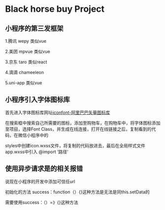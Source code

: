 # Black horse buy Project

## 小程序的第三发框架

1.腾讯 wepy	类似vue

2.美团 mpvue 	类似vue

3.京东 taro	类似react

4.滴滴 chameeleon

5.uni-app	类似vue

## 小程序引入字体图标库

首先进入字体图标库网址[iconfont-阿里巴巴矢量图标库](https://www.iconfont.cn/?spm=a313x.7781069.1998910419.d4d0a486a)

 在搜索框中搜索自己所需要的图标，添加至购物车，在购物车中，将字体图标添加至项目，选择Font Class，并生成在线连接，打开在线链接之后，复制看到的代码，在微信小程序中的

styles中创建icon.wxss文件，将复制的代码放进去，最后在全局样式文件app.wxss中引入 @import ‘路径’

## 使用异步请求是的相关报错

说现在小程序的开发中添加可信任url

初始化的方法 success：function（）{}这种方法是无法是同this.setData的

需要使用success：（）=》{}这种方法

